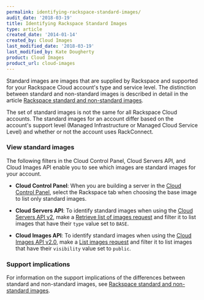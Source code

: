 ```yaml
---
permalink: identifying-rackspace-standard-images/
audit_date: '2018-03-19'
title: Identifying Rackspace Standard Images
type: article
created_date: '2014-01-14'
created_by: Cloud Images
last_modified_date: '2018-03-19'
last_modified_by: Kate Dougherty
product: Cloud Images
product_url: cloud-images
---
```


Standard images are images that are supplied by Rackspace and supported for
your Rackspace Cloud account's type and service level. The distinction
between standard and non-standard images is described in detail in the
article [Rackspace standard and non-standard images](/how-to/rackspace-standard-and-non-standard-images).

The set of standard images is not the same for all Rackspace Cloud
accounts. The standard images for an account differ based on the
account's support level (Managed Infrastructure or Managed Cloud Service
Level) and whether or not the account uses RackConnect.

### View standard images

The following filters in the Cloud Control Panel, Cloud Servers API, and
Cloud Images API enable you to see which images are standard images for
your account.

- **Cloud Control Panel**: When you are building a server in the [Cloud Control
Panel](https://mycloud.rackspace.com), select the Rackspace tab when
choosing the base image to list only standard images.

- **Cloud Servers API**: To identify standard images when using the [Cloud Servers API v2](https://developer.rackspace.com/docs/cloud-servers/v2/developer-guide/),
make a [Retrieve list of images request](https://developer.rackspace.com/docs/cloud-servers/v2/api-reference/svr-images-operations/#retrieve-list-of-images) and
filter it to list images that have their `type` value set to `BASE`.

- **Cloud Images API**: To identify standard images when using the [Cloud Images API v2.0](https://developer.rackspace.com/docs/cloud-images/v2/developer-guide/),
make a [List images request](https://developer.rackspace.com/docs/cloud-images/v2/api-reference/images-operations/#list-images) and filter it to list images that
have their `visibility` value set to `public`.

### Support implications

For information on the support implications of the differences between
standard and non-standard images, see [Rackspace standard and non-standard images](/how-to/rackspace-standard-and-non-standard-images).
